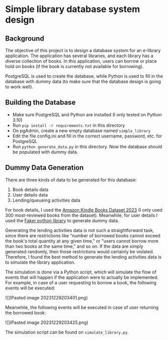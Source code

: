 # Simple library database system design

## Background

The objective of this project is to design a database system for an e-library
application. The application has several libraries, and each library has a
diverse collection of books. In this application, users can borrow or place
hold on books (if the book is currently not available for borrowing).

PostgreSQL is used to create the database, while Python is used to
fill in the database with dummy data (to make sure that the database design is
going to work well).

## Building the Database

- Make sure PostgreSQL and Python are installed (I only tested on Python 3.10)
- Run `pip install -r requirements.txt` in this directory
- On pgAdmin, create a new empty database named `simple_library`
- Edit the file config.ini and fill in the correct username, password, etc. for
  PostgreSQL
- Run `python generate_data.py` in this directory. Now the database should be
  populated with dummy data.

## Dummy Data Generation

There are three kinds of data to be generated for this database:

1. Book details data
2. User details data
3. Lending/queueing activities data

For book details, I used the [Amazon Kindle Books Dataset
2023](https://www.kaggle.com/datasets/asaniczka/amazon-kindle-books-dataset-2023-130k-books)
(I only used 300 most-reviewed books from the dataset). Meanwhile, for user
details I used the [Faker python library](https://faker.readthedocs.io/) to
generate dummy data.

Generating the lending activities data is not such a straightforward task,
since there are restrictions like "number of borrowed books cannot exceed the
book's total quantity at any given time," or "users cannot borrow more than two
books at the same time," and so on. If the data are simply generated randomly,
then those restrictions would certainly be violated. Therefore, I found the
best method to generate the lending activities data is to simulate the library
application.

The simulation is done via a Python script, which will simulate the flow of
events that will happen if the application were to actually be implemented. For
example, in case of a user requesting to borrow a book, the following events
will be executed:

![](Pasted image 20231229203401.png)

Meanwhile, the following events will be executed in case of user returning the
borrowed book:

![](Pasted image 20231229203425.png)

The simulation script can be found on `simulate_library.py`.
